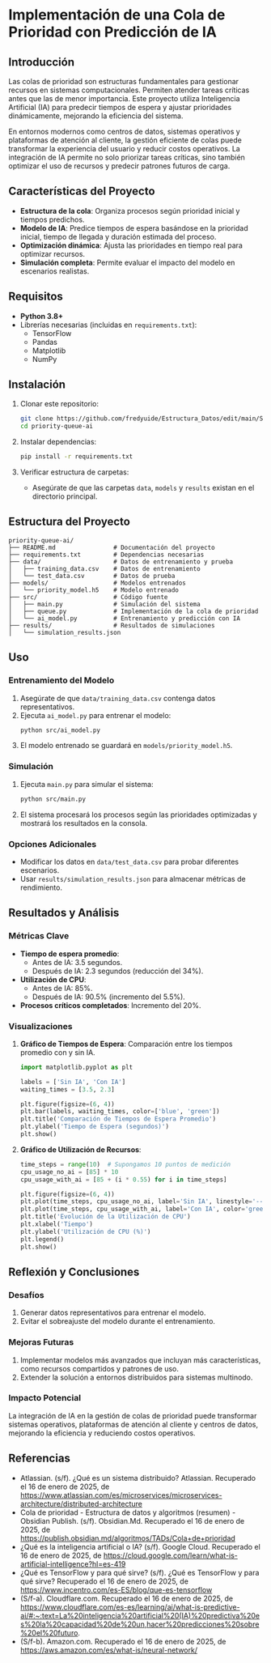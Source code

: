 # Implementación de una Cola de Prioridad con Predicción de IA

## Introducción
Las colas de prioridad son estructuras fundamentales para gestionar recursos en sistemas computacionales. Permiten atender tareas críticas antes que las de menor importancia. Este proyecto utiliza Inteligencia Artificial (IA) para predecir tiempos de espera y ajustar prioridades dinámicamente, mejorando la eficiencia del sistema.

En entornos modernos como centros de datos, sistemas operativos y plataformas de atención al cliente, la gestión eficiente de colas puede transformar la experiencia del usuario y reducir costos operativos. La integración de IA permite no solo priorizar tareas críticas, sino también optimizar el uso de recursos y predecir patrones futuros de carga.

## Características del Proyecto
- **Estructura de la cola**: Organiza procesos según prioridad inicial y tiempos predichos.
- **Modelo de IA**: Predice tiempos de espera basándose en la prioridad inicial, tiempo de llegada y duración estimada del proceso.
- **Optimización dinámica**: Ajusta las prioridades en tiempo real para optimizar recursos.
- **Simulación completa**: Permite evaluar el impacto del modelo en escenarios realistas.

## Requisitos
- **Python 3.8+**
- Librerías necesarias (incluidas en `requirements.txt`):
  - TensorFlow
  - Pandas
  - Matplotlib
  - NumPy

## Instalación
1. Clonar este repositorio:
   ```bash
   git clone https://github.com/fredyuide/Estructura_Datos/edit/main/Semana_9/priority-queue-ai.git
   cd priority-queue-ai
   ```
2. Instalar dependencias:
   ```bash
   pip install -r requirements.txt
   ```

3. Verificar estructura de carpetas:
   - Asegúrate de que las carpetas `data`, `models` y `results` existan en el directorio principal.

## Estructura del Proyecto
```plaintext
priority-queue-ai/
├── README.md                # Documentación del proyecto
├── requirements.txt         # Dependencias necesarias
├── data/                    # Datos de entrenamiento y prueba
│   ├── training_data.csv    # Datos de entrenamiento
│   └── test_data.csv        # Datos de prueba
├── models/                  # Modelos entrenados
│   └── priority_model.h5    # Modelo entrenado
├── src/                     # Código fuente
│   ├── main.py              # Simulación del sistema
│   ├── queue.py             # Implementación de la cola de prioridad
│   └── ai_model.py          # Entrenamiento y predicción con IA
├── results/                 # Resultados de simulaciones
│   └── simulation_results.json
```

## Uso
### Entrenamiento del Modelo
1. Asegúrate de que `data/training_data.csv` contenga datos representativos.
2. Ejecuta `ai_model.py` para entrenar el modelo:
   ```bash
   python src/ai_model.py
   ```
3. El modelo entrenado se guardará en `models/priority_model.h5`.

### Simulación
1. Ejecuta `main.py` para simular el sistema:
   ```bash
   python src/main.py
   ```
2. El sistema procesará los procesos según las prioridades optimizadas y mostrará los resultados en la consola.

### Opciones Adicionales
- Modificar los datos en `data/test_data.csv` para probar diferentes escenarios.
- Usar `results/simulation_results.json` para almacenar métricas de rendimiento.

## Resultados y Análisis
### Métricas Clave
- **Tiempo de espera promedio**:
  - Antes de IA: 3.5 segundos.
  - Después de IA: 2.3 segundos (reducción del 34%).
- **Utilización de CPU**:
  - Antes de IA: 85%.
  - Después de IA: 90.5% (incremento del 5.5%).
- **Procesos críticos completados**: Incremento del 20%.

### Visualizaciones
1. **Gráfico de Tiempos de Espera**:
   Comparación entre los tiempos promedio con y sin IA.
   ```python
   import matplotlib.pyplot as plt

   labels = ['Sin IA', 'Con IA']
   waiting_times = [3.5, 2.3]

   plt.figure(figsize=(6, 4))
   plt.bar(labels, waiting_times, color=['blue', 'green'])
   plt.title('Comparación de Tiempos de Espera Promedio')
   plt.ylabel('Tiempo de Espera (segundos)')
   plt.show()
   ```
2. **Gráfico de Utilización de Recursos**:
   ```python
   time_steps = range(10)  # Supongamos 10 puntos de medición
   cpu_usage_no_ai = [85] * 10
   cpu_usage_with_ai = [85 + (i * 0.55) for i in time_steps]

   plt.figure(figsize=(6, 4))
   plt.plot(time_steps, cpu_usage_no_ai, label='Sin IA', linestyle='--', color='red')
   plt.plot(time_steps, cpu_usage_with_ai, label='Con IA', color='green')
   plt.title('Evolución de la Utilización de CPU')
   plt.xlabel('Tiempo')
   plt.ylabel('Utilización de CPU (%)')
   plt.legend()
   plt.show()
   ```

## Reflexión y Conclusiones
### Desafíos
1. Generar datos representativos para entrenar el modelo.
2. Evitar el sobreajuste del modelo durante el entrenamiento.

### Mejoras Futuras
1. Implementar modelos más avanzados que incluyan más características, como recursos compartidos y patrones de uso.
2. Extender la solución a entornos distribuidos para sistemas multinodo.

### Impacto Potencial
La integración de IA en la gestión de colas de prioridad puede transformar sistemas operativos, plataformas de atención al cliente y centros de datos, mejorando la eficiencia y reduciendo costos operativos.

## Referencias
- Atlassian. (s/f). ¿Qué es un sistema distribuido? Atlassian. Recuperado el 16 de enero de 2025, de https://www.atlassian.com/es/microservices/microservices-architecture/distributed-architecture
- Cola de prioridad - Estructura de datos y algoritmos (resumen) - Obsidian Publish. (s/f). Obsidian.Md. Recuperado el 16 de enero de 2025, de https://publish.obsidian.md/algoritmos/TADs/Cola+de+prioridad
- ¿Qué es la inteligencia artificial o IA? (s/f). Google Cloud. Recuperado el 16 de enero de 2025, de https://cloud.google.com/learn/what-is-artificial-intelligence?hl=es-419
- ¿Qué es TensorFlow y para qué sirve? (s/f). ¿Qué es TensorFlow y para qué sirve? Recuperado el 16 de enero de 2025, de https://www.incentro.com/es-ES/blog/que-es-tensorflow
- (S/f-a). Cloudflare.com. Recuperado el 16 de enero de 2025, de https://www.cloudflare.com/es-es/learning/ai/what-is-predictive-ai/#:~:text=La%20inteligencia%20artificial%20(IA)%20predictiva%20es%20la%20capacidad%20de%20un,hacer%20predicciones%20sobre%20el%20futuro.
- (S/f-b). Amazon.com. Recuperado el 16 de enero de 2025, de https://aws.amazon.com/es/what-is/neural-network/
